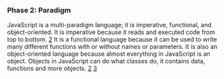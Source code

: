 ### Phase 2: Paradigm

JavaScript is a multi-paradigm language; it is imperative, functional, and 
object-oriented. It is imperative because it reads and executed code from 
top to bottom. [2] It is a functional language because it can be used to write 
many different functions with or without names or parameters. It is also an 
object-oriented language because almost everything in JavaScript is an object.
Objects in JavaScript can do what classes do, it contains data, functions and 
more objects. [2] [3]

   [2]: http://www.sitepoint.com/introduction-functional-javascript/
   [3]: http://www.smashingmagazine.com/2014/07/dont-be-scared-of-functional-programming/